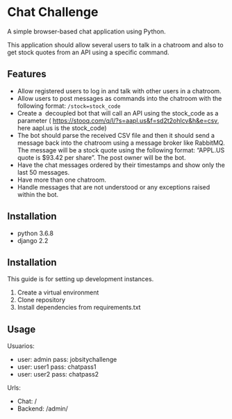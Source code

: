 # Chat Challenge

A simple browser-based chat application using Python.

This application should allow several users to talk in a chatroom and also to get stock quotes from an API using a specific command.

## Features

- Allow registered users to log in and talk with other users in a chatroom.
- Allow users to post messages as commands into the chatroom with the following format: `/stock=stock_code`
- Create a ​ decoupled bot that will call an API using the stock_code as a parameter (​ https://stooq.com/q/l/?s=aapl.us&f=sd2t2ohlcv&h&e=csv​, here aapl.us is the stock_code)
- The bot should parse the received CSV file and then it should send a message back into the chatroom using a message broker like RabbitMQ. The message will be a stock quote using the following format: “APPL.US quote is $93.42 per share”. The post owner will be the bot.
- Have the chat messages ordered by their timestamps and show only the last 50 messages.
- Have more than one chatroom.
- Handle messages that are not understood or any exceptions raised within the bot.


## Installation

- python 3.6.8
- django 2.2 

## Installation

This guide is for setting up development instances. 

1. Create a virtual environment
2. Clone repository
3. Install dependencies from requirements.txt

## Usage

Usuarios:

- user: admin pass: jobsitychallenge
- user: user1 pass: chatpass1
- user: user2 pass: chatpass2

Urls:

- Chat: /
- Backend: /admin/
